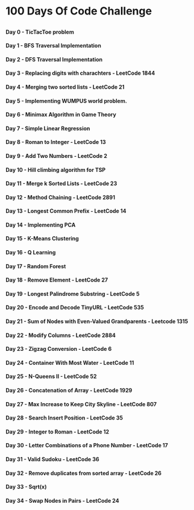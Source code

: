 # 100 Days Of Code Challenge
##
#### Day 0 - TicTacToe problem
#### Day 1 - BFS Traversal Implementation
#### Day 2 - DFS Traversal Implementation
#### Day 3 - Replacing digits with charachters - LeetCode 1844
#### Day 4 - Merging two sorted lists - LeetCode 21
#### Day 5 - Implementing WUMPUS world problem.
#### Day 6 - Minimax Algorithm in Game Theory
#### Day 7 - Simple Linear Regression
#### Day 8 - Roman to Integer - LeetCode 13
#### Day 9 - Add Two Numbers - LeetCode 2
#### Day 10 - Hill climbing algorithm for TSP
#### Day 11 - Merge k Sorted Lists - LeetCode 23
#### Day 12 - Method Chaining - LeetCode 2891
#### Day 13 - Longest Common Prefix - LeetCode 14
#### Day 14 - Implementing PCA
#### Day 15 - K-Means Clustering
#### Day 16 - Q Learning
#### Day 17 - Random Forest
#### Day 18 - Remove Element - LeetCode 27
#### Day 19 - Longest Palindrome Substring - LeetCode 5
#### Day 20 - Encode and Decode TinyURL - LeetCode 535
#### Day 21 - Sum of Nodes with Even-Valued Grandparents - Leetcode 1315 
#### Day 22 - Modify Columns - LeetCode 2884
#### Day 23 - Zigzag Conversion - LeetCode 6
#### Day 24 - Container With Most Water - LeetCode 11
#### Day 25 - N-Queens II - LeetCode 52
#### Day 26 - Concatenation of Array - LeetCode 1929
#### Day 27 - Max Increase to Keep City Skyline - LeetCode 807
#### Day 28 - Search Insert Position - LeetCode 35
#### Day 29 - Integer to Roman - LeetCode 12
#### Day 30 - Letter Combinations of a Phone Number - LeetCode 17
#### Day 31 - Valid Sudoku - LeetCode 36
#### Day 32 - Remove duplicates from sorted array - LeetCode 26
#### Day 33 - Sqrt(x)
#### Day 34 - Swap Nodes in Pairs - LeetCode 24

